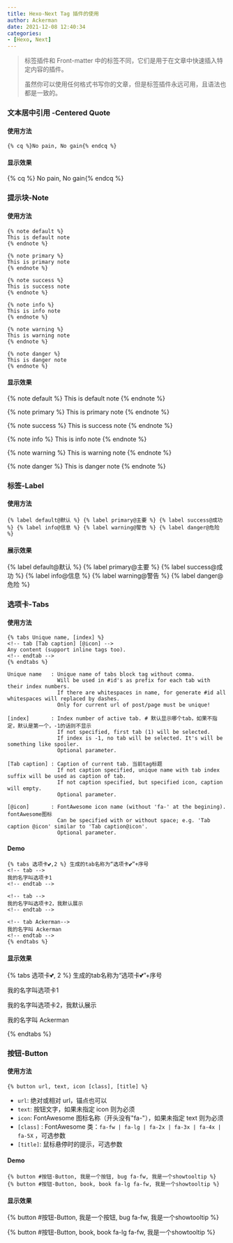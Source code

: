 ```yaml
---
title: Hexo-Next Tag 插件的使用
author: Ackerman
date: 2021-12-08 12:40:34
categories:
- [Hexo, Next]
---
```


> 标签插件和 Front-matter 中的标签不同，它们是用于在文章中快速插入特定内容的插件。
>
> 虽然你可以使用任何格式书写你的文章，但是标签插件永远可用，且语法也都是一致的。

### 文本居中引用 -Centered Quote

#### 使用方法

```
{% cq %}No pain, No gain{% endcq %}
```

#### 显示效果

{% cq %} No pain, No gain{% endcq %}

<!-- more -->

### 提示块-Note

#### 使用方法

```
{% note default %}
This is default note
{% endnote %}

{% note primary %}
This is primary note
{% endnote %}

{% note success %}
This is success note
{% endnote %}

{% note info %}
This is info note
{% endnote %}

{% note warning %}
This is warning note
{% endnote %}

{% note danger %}
This is danger note
{% endnote %}
```

#### 显示效果

{% note default %}
This is default note
{% endnote %}

{% note primary %}
This is primary note
{% endnote %}

{% note success %}
This is success note
{% endnote %}

{% note info %}
This is info note
{% endnote %}

{% note warning %}
This is warning note
{% endnote %}

{% note danger %}
This is danger note
{% endnote %}

### 标签-Label

#### 使用方法

```
{% label default@默认 %} {% label primary@主要 %} {% label success@成功 %} {% label info@信息 %} {% label warning@警告 %} {% label danger@危险 %}
```

#### 展示效果

{% label default@默认 %} {% label primary@主要 %} {% label success@成功 %} {% label info@信息 %} {% label warning@警告 %} {% label danger@危险 %}



### 选项卡-Tabs

#### 使用方法

```
{% tabs Unique name, [index] %}
<!-- tab [Tab caption] [@icon] -->
Any content (support inline tags too).
<!-- endtab -->
{% endtabs %}

Unique name   : Unique name of tabs block tag without comma.
                Will be used in #id's as prefix for each tab with their index numbers.
                If there are whitespaces in name, for generate #id all whitespaces will replaced by dashes.
                Only for current url of post/page must be unique!

[index]       : Index number of active tab. # 默认显示哪个tab，如果不指定，默认是第一个，-1的话则不显示
                If not specified, first tab (1) will be selected.
                If index is -1, no tab will be selected. It's will be something like spoiler.
                Optional parameter.

[Tab caption] : Caption of current tab. 当前tag标题
                If not caption specified, unique name with tab index suffix will be used as caption of tab.
                If not caption specified, but specified icon, caption will empty.
                Optional parameter.

[@icon]       : FontAwesome icon name (without 'fa-' at the begining). fontAwesome图标
                Can be specified with or without space; e.g. 'Tab caption @icon' similar to 'Tab caption@icon'.
                Optional parameter.
```

#### Demo

```
{% tabs 选项卡💕,2 %} 生成的tab名称为“选项卡💕”+序号
<!-- tab -->
我的名字叫选项卡1
<!-- endtab -->

<!-- tab -->
我的名字叫选项卡2，我默认展示
<!-- endtab -->

<!-- tab Ackerman-->
我的名字叫 Ackerman 
<!-- endtab -->
{% endtabs %}
```

#### 显示效果

{% tabs 选项卡💕, 2 %} 生成的tab名称为“选项卡💕”+序号
<!-- tab -->
我的名字叫选项卡1
<!-- endtab -->

<!-- tab -->
我的名字叫选项卡2，我默认展示
<!-- endtab -->

<!-- tab Ackerman-->
我的名字叫 Ackerman 
<!-- endtab -->
{% endtabs %}



### 按钮-Button

#### 使用方法

```
{% button url, text, icon [class], [title] %}
```

- `url`: 绝对或相对 url，锚点也可以
- `text`: 按钮文字，如果未指定 icon 则为必须
- `icon`: FontAwesome 图标名称（开头没有"fa-"），如果未指定 text 则为必须
- `[class]` : FontAwesome 类：`fa-fw | fa-lg | fa-2x | fa-3x | fa-4x | fa-5X` ，可选参数
- `[title]`: 鼠标悬停时的提示，可选参数

#### Demo

```
{% button #按钮-Button, 我是一个按钮, bug fa-fw, 我是一个showtooltip %}
{% button #按钮-Button, book, book fa-lg fa-fw, 我是一个showtooltip %}
```

#### 显示效果

{% button #按钮-Button, 我是一个按钮, bug fa-fw, 我是一个showtooltip %}

{% button #按钮-Button, book, book fa-lg fa-fw, 我是一个showtooltip %}

